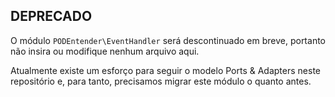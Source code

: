DEPRECADO
---

O módulo `PODEntender\EventHandler` será descontinuado em breve, portanto não insira ou modifique nenhum arquivo aqui.

Atualmente existe um esforço para seguir o modelo Ports & Adapters neste repositório e, para tanto, precisamos migrar
este módulo o quanto antes.

